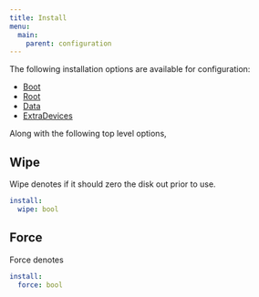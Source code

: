 ```yaml
---
title: Install
menu:
  main:
    parent: configuration
---
```


The following installation options are available for configuration:

- [Boot](/configuration/install/os)
- [Root](/configuration/install/os)
- [Data](/configuration/install/os)
- [ExtraDevices](/configuration/install/os)

Along with the following top level options,

## Wipe

Wipe denotes if it should zero the disk out prior to use.

```yaml
install:
  wipe: bool
```

## Force

Force denotes

```yaml
install:
  force: bool
```
